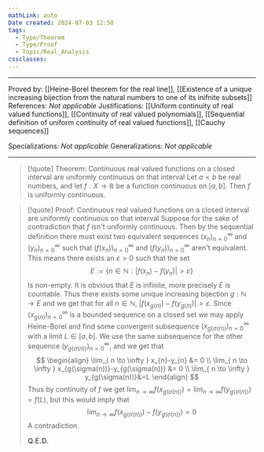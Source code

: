 ```yaml
---
mathLink: auto
Date created: 2024-07-03 12:50
tags:
  - Type/Theorem
  - Type/Proof
  - Topic/Real_Analysis
cssclasses:
---
```


---

Proved by: [[Heine-Borel theorem for the real line]], [[Existence of a unique increasing bijection from the natural numbers to one of its inifnite subsets]]
References: _Not applicable_
Justifications: [[Uniform continuity of real valued functions]], [[Continuity of real valued polynomials]], [[Sequential definition of uniform continuity of real valued functions]], [[Cauchy sequences]]

Specializations: _Not applicable_
Generalizations: _Not applicable_

---

> [!quote] Theorem: Continuous real valued functions on a closed interval are uniformly continuous on that interval
> Let $a<b$ be real numbers, and let $f:X\to \mathbb{R}$ be a function continuous on $[a,b]$. Then $f$ is uniformly continuous.

>[!quote] Proof: Continuous real valued functions on a closed interval are uniformly continuous on that interval
>Suppose for the sake of contradiction that $f$ isn't uniformly continuous. Then by the sequential definition there must exist two equivalent sequences $(x_n)^\infty_{n=0}$ and $(y_n)^\infty_{n=0}$ such that $(f(x_n))^\infty_{n=0}$ and $(f(y_{n}))^\infty_{n=0}$ aren't equivalent. This means there exists an $\varepsilon >0$ such that the set $$ E:= \{ n\in \mathbb{N}: \left| f(x_{n})-f(y_{n}) \right| >\varepsilon \} $$ Is non-empty. It is obvious that $E$ is infinite, more precisely $E$ is countable. Thus there exists some unique increasing bijection $g:\mathbb{N}\to E$ and we get that for all $n\in \mathbb{N}$, $\left| f(x_{g(n)})-f(y_{g(n)}) \right|>\varepsilon$. Since $(x_{g(n)})^\infty_{n=0}$ is a bounded sequence on a closed set we may apply Heine-Borel and find some convergent subsequence $(x_{g(\sigma(n))})^\infty_{n=0}$ with a limit $L\in [a,b]$. We use the same subsequence for the other sequence $(y_{g(\sigma(n))})^\infty_{n=0}$, and we get that $$ \begin{align} \lim_{ n \to \infty } x_{n}-y_{n} &= 0 \\ \lim_{ n \to \infty } x_{g(\sigma(n))}-y_{g(\sigma(n))} &= 0  \\ \lim_{ n \to \infty } y_{g(\sigma(n))}&=L \end{align} $$ Thus by continuity of $f$ we get $\lim_{ n \to \infty }f(x_{g(\sigma(n))})=\lim_{ n \to \infty }f(y_{g(\sigma(n))})=f(L)$, but this would imply that $$ \lim_{ n \to \infty } f(x_{g(\sigma(n))})- f(y_{g(\sigma(n))})=0 $$ A contradiction.
>
>**Q.E.D.**


